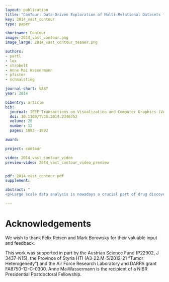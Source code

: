 ```yaml
---
layout: publication
title: "ConTour: Data-Driven Exploration of Multi-Relational Datasets for Drug Discovery"
key: 2014_vast_contour
type: paper

shortname: Contour
image: 2014_vast_contour.png
image_large: 2014_vast_contour_teaser.png

authors:
- partl
- lex
- strobelt
- Anne Mai Wassermann
- pfister
- schmalstieg

journal-short: VAST
year: 2014

bibentry: article
bib:
  journal: IEEE Transactions on Visualization and Computer Graphics (VAST)
  doi: 10.1109/TVCG.2014.2346752
  volume: 20
  number: 12
  pages: 1883--1892

award:

project: contour

video: 2014_vast_contour_video
preview-video: 2014_vast_contour_video_preview


pdf: 2014_vast_contour.pdf
supplement:

abstract: "
<p>Large scale data analysis is nowadays a crucial part of drug discovery. Biologists and chemists need to quickly explore and evaluate potentially effective yet safe compounds based on many datasets that are in relationship with each other. However, there is a is a lack of tools that support them in these processes. To remedy this, we developed ConTour, an interactive visual analytics technique that enables the exploration of these complex, multi-relational datasets. At its core ConTour lists all items of each dataset in a column. Relationships between the columns are revealed through interaction: selecting one or multiple items in one column highlights and re-sorts the items in other columns. Filters based on relationships enable drilling down into the large data space. To identify interesting items in the first place, ConTour employs advanced sorting strategies, including strategies based on connectivity strength and uniqueness, as well as sorting based on item attributes. ConTour also introduces interactive nesting of columns, a powerful method to show the related items of a child column for each item in the parent column. Within the columns, ConTour shows rich attribute data about the items as well as information about the connection strengths to other datasets. Finally, ConTour provides a number of detail views, which can show items from multiple datasets and their associated data at the same time. We demonstrate the utility of our system in case studies conducted with a team of chemical biologists, who investigate the effects of chemical compounds on cells and need to understand the underlying mechanisms.</p>"

---
```


# Acknowledgements

We wish to thank Felix Reisen and Mark Borowsky for their valuable input and feedback.

This work was supported in part by the Austrian Science Fund (P22902, J 3437-N15), the Province of Styria HTI (A3-22.M-5/2012-21 “Tumor Heterogeneity”) and the Air Force Research Laboratory and DARPA grant FA8750-12-C-0300. Anne MaiWassermann is the recipient of a NIBR Presidential Postdoctoral Fellowship.